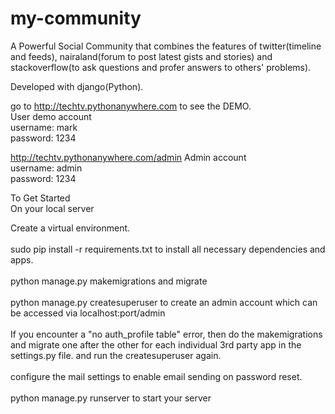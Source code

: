# my-community

A Powerful Social Community that combines the features of twitter(timeline and feeds), nairaland(forum to post latest gists and stories) and stackoverflow(to ask questions and profer answers to others' problems). <br/>

Developed with django(Python). <br/>

go to http://techtv.pythonanywhere.com to see the DEMO. <br/>
User demo account  <br/>
username: mark <br/>
password: 1234  <br/>


http://techtv.pythonanywhere.com/admin
Admin account  <br/> 
username: admin  <br/>
password: 1234  <br/>

To Get Started  <br/>
On your local server  <br/>

Create a virtual environment. <br/><br/>
sudo pip install -r requirements.txt to install all necessary dependencies and apps.  <br/><br/>
python manage.py makemigrations and migrate  <br/><br/>
python manage.py createsuperuser to create an admin account which can be accessed via localhost:port/admin  <br/><br/>
If you encounter a "no auth_profile table" error, then do the makemigrations and migrate one after the other for each individual 3rd party app in the settings.py file. and run the createsuperuser again.  <br/><br/>
configure the mail settings to enable email sending on password reset.  <br/><br/>
python manage.py runserver to start your server  <br/>




